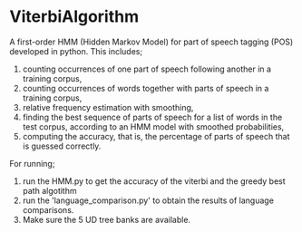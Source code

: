 # ViterbiAlgorithm
A first-order HMM (Hidden Markov Model) for part of speech tagging (POS) developed in python. This includes; 
1) counting occurrences of one part of speech following another in a training corpus, 
2) counting occurrences of words together with parts of speech in a training corpus, 
3) relative frequency estimation with smoothing, 
4) finding the best sequence of parts of speech for a list of words in the test corpus, according to an HMM model with smoothed probabilities, 
5) computing the accuracy, that is, the percentage of parts of speech that is guessed correctly.

For running;
1. run the HMM.py to get the accuracy of the viterbi and the greedy best path algotithm
2. run the 'language_comparison.py' to obtain the results of language comparisons.
3. Make sure the 5 UD tree banks are available.

